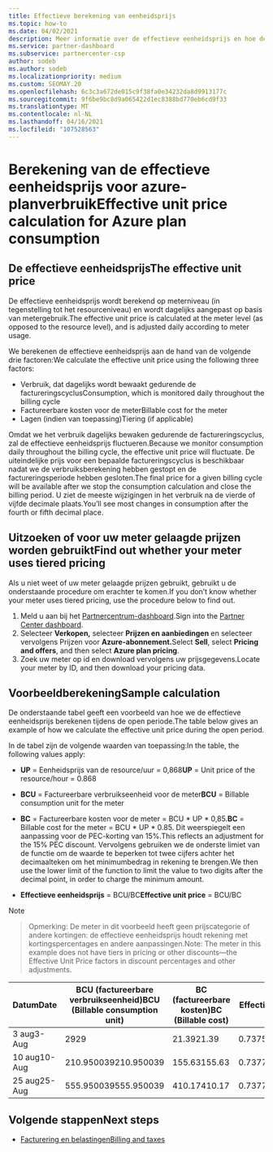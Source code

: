 ```yaml
---
title: Effectieve berekening van eenheidsprijs
ms.topic: how-to
ms.date: 04/02/2021
description: Meer informatie over de effectieve eenheidsprijs en hoe deze wordt berekend. Dit artikel bevat ook een voorbeeldberekening.
ms.service: partner-dashboard
ms.subservice: partnercenter-csp
author: sodeb
ms.author: sodeb
ms.localizationpriority: medium
ms.custom: SEOMAY.20
ms.openlocfilehash: 6c3c3a672de015c9f38fa0e34232da8d9913177c
ms.sourcegitcommit: 9f6be9bc8d9a065422d1ec8388bd770eb6cd9f33
ms.translationtype: MT
ms.contentlocale: nl-NL
ms.lasthandoff: 04/16/2021
ms.locfileid: "107528563"
---
```

# <a name="effective-unit-price-calculation-for-azure-plan-consumption"></a><span data-ttu-id="51e20-104">Berekening van de effectieve eenheidsprijs voor azure-planverbruik</span><span class="sxs-lookup"><span data-stu-id="51e20-104">Effective unit price calculation for Azure plan consumption</span></span>

## <a name="the-effective-unit-price"></a><span data-ttu-id="51e20-105">De effectieve eenheidsprijs</span><span class="sxs-lookup"><span data-stu-id="51e20-105">The effective unit price</span></span>

<span data-ttu-id="51e20-106">De effectieve eenheidsprijs wordt berekend op meterniveau (in tegenstelling tot het resourceniveau) en wordt dagelijks aangepast op basis van metergebruik.</span><span class="sxs-lookup"><span data-stu-id="51e20-106">The effective unit price is calculated at the meter level (as opposed to the resource level), and is adjusted daily according to meter usage.</span></span>

<span data-ttu-id="51e20-107">We berekenen de effectieve eenheidsprijs aan de hand van de volgende drie factoren:</span><span class="sxs-lookup"><span data-stu-id="51e20-107">We calculate the effective unit price using the following three factors:</span></span>

- <span data-ttu-id="51e20-108">Verbruik, dat dagelijks wordt bewaakt gedurende de factureringscyclus</span><span class="sxs-lookup"><span data-stu-id="51e20-108">Consumption, which is monitored daily throughout the billing cycle</span></span>
- <span data-ttu-id="51e20-109">Factureerbare kosten voor de meter</span><span class="sxs-lookup"><span data-stu-id="51e20-109">Billable cost for the meter</span></span>
- <span data-ttu-id="51e20-110">Lagen (indien van toepassing)</span><span class="sxs-lookup"><span data-stu-id="51e20-110">Tiering (if applicable)</span></span>

<span data-ttu-id="51e20-111">Omdat we het verbruik dagelijks bewaken gedurende de factureringscyclus, zal de effectieve eenheidsprijs fluctueren.</span><span class="sxs-lookup"><span data-stu-id="51e20-111">Because we monitor consumption daily throughout the billing cycle, the effective unit price will fluctuate.</span></span> <span data-ttu-id="51e20-112">De uiteindelijke prijs voor een bepaalde factureringscyclus is beschikbaar nadat we de verbruiksberekening hebben gestopt en de factureringsperiode hebben gesloten.</span><span class="sxs-lookup"><span data-stu-id="51e20-112">The final price for a given billing cycle will be available after we stop the consumption calculation and close the billing period.</span></span> <span data-ttu-id="51e20-113">U ziet de meeste wijzigingen in het verbruik na de vierde of vijfde decimale plaats.</span><span class="sxs-lookup"><span data-stu-id="51e20-113">You’ll see most changes in consumption after the fourth or fifth decimal place.</span></span>

## <a name="find-out-whether-your-meter-uses-tiered-pricing"></a><span data-ttu-id="51e20-114">Uitzoeken of voor uw meter gelaagde prijzen worden gebruikt</span><span class="sxs-lookup"><span data-stu-id="51e20-114">Find out whether your meter uses tiered pricing</span></span>

<span data-ttu-id="51e20-115">Als u niet weet of uw meter gelaagde prijzen gebruikt, gebruikt u de onderstaande procedure om erachter te komen.</span><span class="sxs-lookup"><span data-stu-id="51e20-115">If you don’t know whether your meter uses tiered pricing, use the procedure below to find out.</span></span> 

1. <span data-ttu-id="51e20-116">Meld u aan bij het [Partnercentrum-dashboard](https://partner.microsoft.com/dashboard/).</span><span class="sxs-lookup"><span data-stu-id="51e20-116">Sign into the [Partner Center dashboard](https://partner.microsoft.com/dashboard/).</span></span>
2. <span data-ttu-id="51e20-117">Selecteer **Verkopen,** selecteer **Prijzen en aanbiedingen** en selecteer vervolgens Prijzen voor **Azure-abonnement.**</span><span class="sxs-lookup"><span data-stu-id="51e20-117">Select **Sell**, select **Pricing and offers**, and then select **Azure plan pricing**.</span></span>
3. <span data-ttu-id="51e20-118">Zoek uw meter op id en download vervolgens uw prijsgegevens.</span><span class="sxs-lookup"><span data-stu-id="51e20-118">Locate your meter by ID, and then download your pricing data.</span></span> 

## <a name="sample-calculation"></a><span data-ttu-id="51e20-119">Voorbeeldberekening</span><span class="sxs-lookup"><span data-stu-id="51e20-119">Sample calculation</span></span>

<span data-ttu-id="51e20-120">De onderstaande tabel geeft een voorbeeld van hoe we de effectieve eenheidsprijs berekenen tijdens de open periode.</span><span class="sxs-lookup"><span data-stu-id="51e20-120">The table below gives an example of how we calculate the effective unit price during the open period.</span></span>

<span data-ttu-id="51e20-121">In de tabel zijn de volgende waarden van toepassing:</span><span class="sxs-lookup"><span data-stu-id="51e20-121">In the table, the following values apply:</span></span> 

- <span data-ttu-id="51e20-122">**UP** = Eenheidsprijs van de resource/uur = 0,868</span><span class="sxs-lookup"><span data-stu-id="51e20-122">**UP** = Unit price of the resource/hour = 0.868</span></span>

- <span data-ttu-id="51e20-123">**BCU** = Factureerbare verbruikseenheid voor de meter</span><span class="sxs-lookup"><span data-stu-id="51e20-123">**BCU** = Billable consumption unit for the meter</span></span>

- <span data-ttu-id="51e20-124">**BC** = Factureerbare kosten voor de meter = BCU \* UP \* 0,85.</span><span class="sxs-lookup"><span data-stu-id="51e20-124">**BC** = Billable cost for the meter = BCU \* UP \* 0.85.</span></span> <span data-ttu-id="51e20-125">Dit weerspiegelt een aanpassing voor de PEC-korting van 15%.</span><span class="sxs-lookup"><span data-stu-id="51e20-125">This reflects an adjustment for the 15% PEC discount.</span></span> <span data-ttu-id="51e20-126">Vervolgens gebruiken we de onderste limiet van de functie om de waarde te beperken tot twee cijfers achter het decimaalteken om het minimumbedrag in rekening te brengen.</span><span class="sxs-lookup"><span data-stu-id="51e20-126">We then use the lower limit of the function to limit the value to two digits after the decimal point, in order to charge the minimum amount.</span></span> 

- <span data-ttu-id="51e20-127">**Effectieve eenheidsprijs** = BCU/BC</span><span class="sxs-lookup"><span data-stu-id="51e20-127">**Effective unit price** = BCU/BC</span></span>

>[!NOTE]

><span data-ttu-id="51e20-128">Opmerking: De meter in dit voorbeeld heeft geen prijscategorie of andere kortingen: de effectieve eenheidsprijs houdt rekening met kortingspercentages en andere aanpassingen.</span><span class="sxs-lookup"><span data-stu-id="51e20-128">Note: The meter in this example does not have tiers in pricing or other discounts—the Effective Unit Price factors in discount percentages and other adjustments.</span></span>


| <span data-ttu-id="51e20-129">Datum</span><span class="sxs-lookup"><span data-stu-id="51e20-129">Date</span></span> | <span data-ttu-id="51e20-130">BCU (factureerbare verbruikseenheid)</span><span class="sxs-lookup"><span data-stu-id="51e20-130">BCU (Billable consumption unit)</span></span> | <span data-ttu-id="51e20-131">BC (factureerbare kosten)</span><span class="sxs-lookup"><span data-stu-id="51e20-131">BC (Billable cost)</span></span> | <span data-ttu-id="51e20-132">Effectieve eenheidsprijs</span><span class="sxs-lookup"><span data-stu-id="51e20-132">Effective unit price</span></span> |
| ------ | ----------- | ----------- | ----------- |  
| <span data-ttu-id="51e20-133">3 aug</span><span class="sxs-lookup"><span data-stu-id="51e20-133">3-Aug</span></span> | <span data-ttu-id="51e20-134">29</span><span class="sxs-lookup"><span data-stu-id="51e20-134">29</span></span> | <span data-ttu-id="51e20-135">21.39</span><span class="sxs-lookup"><span data-stu-id="51e20-135">21.39</span></span> | <span data-ttu-id="51e20-136">0.737586206896552</span><span class="sxs-lookup"><span data-stu-id="51e20-136">0.737586206896552</span></span> |
| <span data-ttu-id="51e20-137">10 aug</span><span class="sxs-lookup"><span data-stu-id="51e20-137">10-Aug</span></span> | <span data-ttu-id="51e20-138">210.950039</span><span class="sxs-lookup"><span data-stu-id="51e20-138">210.950039</span></span> | <span data-ttu-id="51e20-139">155.63</span><span class="sxs-lookup"><span data-stu-id="51e20-139">155.63</span></span> | <span data-ttu-id="51e20-140">0.737757626107858</span><span class="sxs-lookup"><span data-stu-id="51e20-140">0.737757626107858</span></span> |
| <span data-ttu-id="51e20-141">25 aug</span><span class="sxs-lookup"><span data-stu-id="51e20-141">25-Aug</span></span> | <span data-ttu-id="51e20-142">555.950039</span><span class="sxs-lookup"><span data-stu-id="51e20-142">555.950039</span></span> | <span data-ttu-id="51e20-143">410.17</span><span class="sxs-lookup"><span data-stu-id="51e20-143">410.17</span></span> | <span data-ttu-id="51e20-144">0.737782122900436</span><span class="sxs-lookup"><span data-stu-id="51e20-144">0.737782122900436</span></span> |

## <a name="next-steps"></a><span data-ttu-id="51e20-145">Volgende stappen</span><span class="sxs-lookup"><span data-stu-id="51e20-145">Next steps</span></span>

- [<span data-ttu-id="51e20-146">Facturering en belastingen</span><span class="sxs-lookup"><span data-stu-id="51e20-146">Billing and taxes</span></span>](billing.md)
